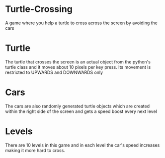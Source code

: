 # Turtle-Crossing
A game where you help a turtle to cross across the screen by avoiding the cars

# Turtle
The turtle that crosses the screen is an actual object from the python's turtle class and it moves about 10 pixels per key press. Its movement is restricted to UPWARDS and DOWNWARDS only

# Cars
The cars are also randomly generated turtle objects which are created within the right side of the screen and gets a speed boost every next level

# Levels
There are 10 levels in this game and in each level the car's speed increases making it more hard to cross.
